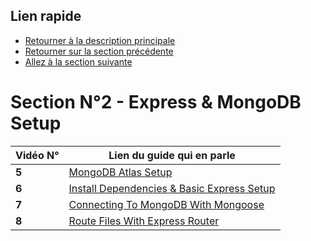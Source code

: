 ## Lien rapide

-   [Retourner à la description principale](../../README.md)
-   [Retourner sur la section précédente](../section_1/section_1.md)
-   [Allez à la section suivante](../section_3/section_3.md)

# Section N°2 - Express & MongoDB Setup

| Vidéo N° | Lien du guide qui en parle                                            |
| -------- | --------------------------------------------------------------------- |
| **5**    | [MongoDB Atlas Setup](../section_2/video_5.md)                        |
| **6**    | [Install Dependencies & Basic Express Setup](../section_2/video_6.md) |
| **7**    | [Connecting To MongoDB With Mongoose](../section_2/video_7.md)        |
| **8**    | [Route Files With Express Router](../section_2/video_8.md)            |
